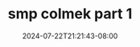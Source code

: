 --- 
title: "smp colmek part 1"
description: "nonton   smp colmek part 1  tele full terbaru"
date: 2024-07-22T21:21:43-08:00
file_code: "l6tgv9lyxjx7"
draft: false
cover: "au6l48cyad2qbx9p.jpg"
tags: ["smp", "colmek", "part", "bokep-indo", "bokep-viral", "bokep-ig"]
length: 332
fld_id: "1398013"
foldername: "ABG SMP"
categories: ["ABG SMP"]
views: 51
---
